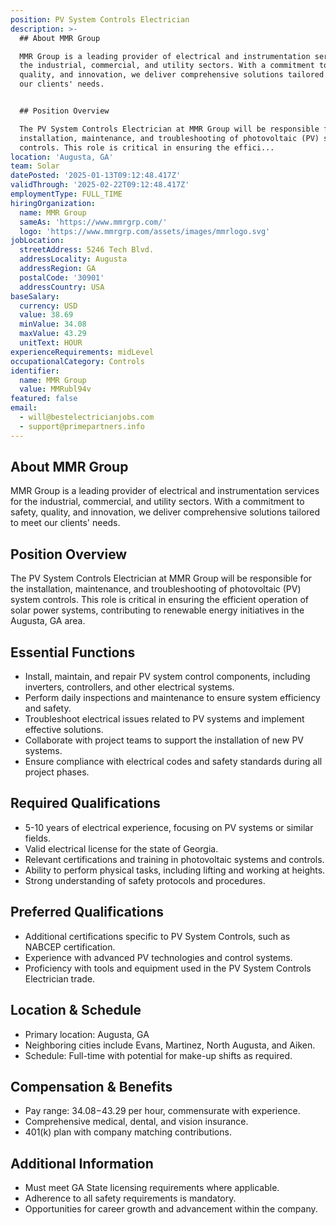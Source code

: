 ```yaml
---
position: PV System Controls Electrician
description: >-
  ## About MMR Group

  MMR Group is a leading provider of electrical and instrumentation services for
  the industrial, commercial, and utility sectors. With a commitment to safety,
  quality, and innovation, we deliver comprehensive solutions tailored to meet
  our clients' needs.


  ## Position Overview

  The PV System Controls Electrician at MMR Group will be responsible for the
  installation, maintenance, and troubleshooting of photovoltaic (PV) system
  controls. This role is critical in ensuring the effici...
location: 'Augusta, GA'
team: Solar
datePosted: '2025-01-13T09:12:48.417Z'
validThrough: '2025-02-22T09:12:48.417Z'
employmentType: FULL_TIME
hiringOrganization:
  name: MMR Group
  sameAs: 'https://www.mmrgrp.com/'
  logo: 'https://www.mmrgrp.com/assets/images/mmrlogo.svg'
jobLocation:
  streetAddress: 5246 Tech Blvd.
  addressLocality: Augusta
  addressRegion: GA
  postalCode: '30901'
  addressCountry: USA
baseSalary:
  currency: USD
  value: 38.69
  minValue: 34.08
  maxValue: 43.29
  unitText: HOUR
experienceRequirements: midLevel
occupationalCategory: Controls
identifier:
  name: MMR Group
  value: MMRubl94v
featured: false
email:
  - will@bestelectricianjobs.com
  - support@primepartners.info
---
```




## About MMR Group
MMR Group is a leading provider of electrical and instrumentation services for the industrial, commercial, and utility sectors. With a commitment to safety, quality, and innovation, we deliver comprehensive solutions tailored to meet our clients' needs.

## Position Overview
The PV System Controls Electrician at MMR Group will be responsible for the installation, maintenance, and troubleshooting of photovoltaic (PV) system controls. This role is critical in ensuring the efficient operation of solar power systems, contributing to renewable energy initiatives in the Augusta, GA area.

## Essential Functions
- Install, maintain, and repair PV system control components, including inverters, controllers, and other electrical systems.
- Perform daily inspections and maintenance to ensure system efficiency and safety.
- Troubleshoot electrical issues related to PV systems and implement effective solutions.
- Collaborate with project teams to support the installation of new PV systems.
- Ensure compliance with electrical codes and safety standards during all project phases.

## Required Qualifications
- 5-10 years of electrical experience, focusing on PV systems or similar fields.
- Valid electrical license for the state of Georgia.
- Relevant certifications and training in photovoltaic systems and controls.
- Ability to perform physical tasks, including lifting and working at heights.
- Strong understanding of safety protocols and procedures.

## Preferred Qualifications
- Additional certifications specific to PV System Controls, such as NABCEP certification.
- Experience with advanced PV technologies and control systems.
- Proficiency with tools and equipment used in the PV System Controls Electrician trade.

## Location & Schedule
- Primary location: Augusta, GA
- Neighboring cities include Evans, Martinez, North Augusta, and Aiken.
- Schedule: Full-time with potential for make-up shifts as required.

## Compensation & Benefits
- Pay range: $34.08-$43.29 per hour, commensurate with experience.
- Comprehensive medical, dental, and vision insurance.
- 401(k) plan with company matching contributions.

## Additional Information
- Must meet GA State licensing requirements where applicable.
- Adherence to all safety requirements is mandatory.
- Opportunities for career growth and advancement within the company.

